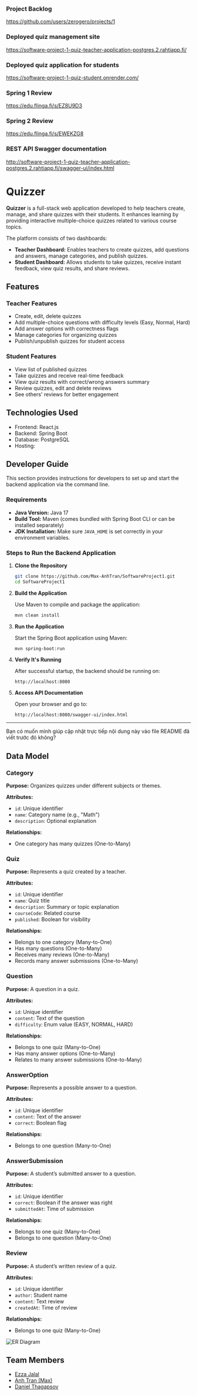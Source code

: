 ### Project Backlog
https://github.com/users/zerogero/projects/1

### Deployed quiz management site
https://software-project-1-quiz-teacher-application-postgres.2.rahtiapp.fi/

### Deployed quiz application for students
https://software-project-1-quiz-student.onrender.com/

### Spring 1 Review
https://edu.flinga.fi/s/EZ8U9D3

### Spring 2 Review
https://edu.flinga.fi/s/EWEKZG8

### REST API Swagger documentation
http://software-project-1-quiz-teacher-application-postgres.2.rahtiapp.fi/swagger-ui/index.html

# Quizzer

**Quizzer** is a full-stack web application developed to help teachers create, manage, and share quizzes with their students. It enhances learning by providing interactive multiple-choice quizzes related to various course topics.

The platform consists of two dashboards:
- **Teacher Dashboard:** Enables teachers to create quizzes, add questions and answers, manage categories, and publish quizzes.
- **Student Dashboard:** Allows students to take quizzes, receive instant feedback, view quiz results, and share reviews.

## Features

### Teacher Features
- Create, edit, delete quizzes
- Add multiple-choice questions with difficulty levels (Easy, Normal, Hard)
- Add answer options with correctness flags
- Manage categories for organizing quizzes
- Publish/unpublish quizzes for student access

### Student Features
- View list of published quizzes
- Take quizzes and receive real-time feedback
- View quiz results with correct/wrong answers summary
- Review quizzes, edit and delete reviews
- See others' reviews for better engagement

## Technologies Used
- Frontend: React.js
- Backend: Spring Boot
- Database: PostgreSQL
- Hosting:

## Developer Guide

This section provides instructions for developers to set up and start the backend application via the command line.

### Requirements

* **Java Version:** Java 17
* **Build Tool:** Maven (comes bundled with Spring Boot CLI or can be installed separately)
* **JDK Installation:** Make sure `JAVA_HOME` is set correctly in your environment variables.

### Steps to Run the Backend Application

1. **Clone the Repository**

   ```bash
   git clone https://github.com/Max-AnhTran/SoftwareProject1.git
   cd SoftwareProject1
   ```

2. **Build the Application**

   Use Maven to compile and package the application:

   ```bash
   mvn clean install
   ```

3. **Run the Application**

   Start the Spring Boot application using Maven:

   ```bash
   mvn spring-boot:run
   ```

4. **Verify It's Running**

   After successful startup, the backend should be running on:

   ```
   http://localhost:8080
   ```

5. **Access API Documentation**

   Open your browser and go to:

   ```
   http://localhost:8080/swagger-ui/index.html
   ```

---

Bạn có muốn mình giúp cập nhật trực tiếp nội dung này vào file README đã viết trước đó không?


## Data Model

### Category
**Purpose:** Organizes quizzes under different subjects or themes.

**Attributes:**
* `id`: Unique identifier
* `name`: Category name (e.g., "Math")
* `description`: Optional explanation

**Relationships:**
* One category has many quizzes (One-to-Many)

### Quiz
**Purpose:** Represents a quiz created by a teacher.

**Attributes:**
* `id`: Unique identifier
* `name`: Quiz title
* `description`: Summary or topic explanation
* `courseCode`: Related course
* `published`: Boolean for visibility

**Relationships:**
* Belongs to one category (Many-to-One)
* Has many questions (One-to-Many)
* Receives many reviews (One-to-Many)
* Records many answer submissions (One-to-Many)

### Question
**Purpose:** A question in a quiz.

**Attributes:**
* `id`: Unique identifier
* `content`: Text of the question
* `difficulty`: Enum value (EASY, NORMAL, HARD)

**Relationships:**
* Belongs to one quiz (Many-to-One)
* Has many answer options (One-to-Many)
* Relates to many answer submissions (One-to-Many)

### AnswerOption
**Purpose:** Represents a possible answer to a question.

**Attributes:**
* `id`: Unique identifier
* `content`: Text of the answer
* `correct`: Boolean flag

**Relationships:**
* Belongs to one question (Many-to-One)

### AnswerSubmission
**Purpose:** A student’s submitted answer to a question.

**Attributes:**
* `id`: Unique identifier
* `correct`: Boolean if the answer was right
* `submittedAt`: Time of submission

**Relationships:**
* Belongs to one quiz (Many-to-One)
* Belongs to one question (Many-to-One)

### Review
**Purpose:** A student’s written review of a quiz.

**Attributes:**
* `id`: Unique identifier
* `author`: Student name
* `content`: Text review
* `createdAt`: Time of review

**Relationships:**
* Belongs to one quiz (Many-to-One)

![ER Diagram](https://www.mermaidchart.com/raw/32964988-49c0-4c6c-8eb9-6f27ff4c95ba?theme=light&version=v0.1&format=svg)

## Team Members
- [Ezza Jalal](https://github.com/EzzaJalal)
- [Anh Tran (Max)](https://github.com/Max-AnhTran)
- [Daniel Thagapsov](https://github.com/zerogero)

